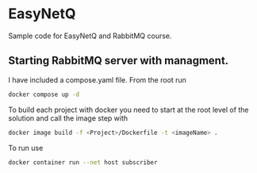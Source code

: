 # EasyNetQ
Sample code for EasyNetQ and RabbitMQ course.

## Starting RabbitMQ server with managment. 
I have included a compose.yaml file. From the root run
``` bash
docker compose up -d
```

To build each project with docker you need to start at the root level of the solution and call the image step with
``` bash
docker image build -f <Project>/Dockerfile -t <imageName> .
```


To run use

``` bash
docker container run --net host subscriber
```
